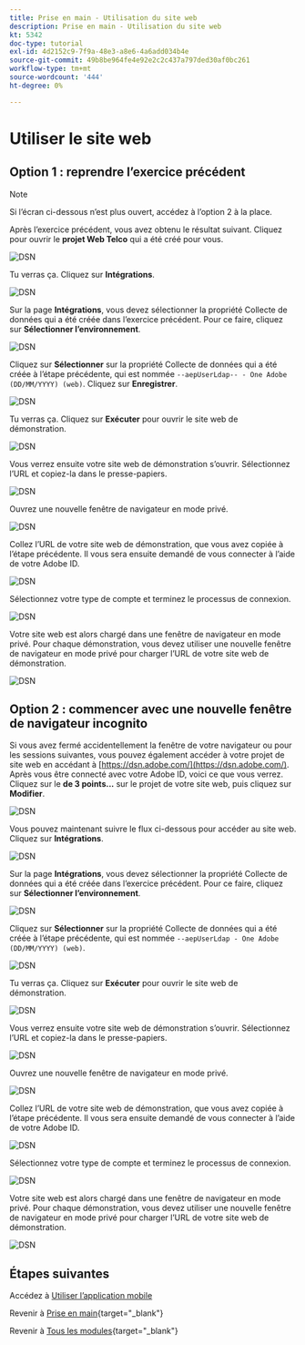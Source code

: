 ```yaml
---
title: Prise en main - Utilisation du site web
description: Prise en main - Utilisation du site web
kt: 5342
doc-type: tutorial
exl-id: 4d2152c9-7f9a-48e3-a8e6-4a6add034b4e
source-git-commit: 49b8be964fe4e92e2c2c437a797ded30af0bc261
workflow-type: tm+mt
source-wordcount: '444'
ht-degree: 0%

---
```


# Utiliser le site web

## Option 1 : reprendre l’exercice précédent

>[!NOTE]
>
>Si l’écran ci-dessous n’est plus ouvert, accédez à l’option 2 à la place.

Après l’exercice précédent, vous avez obtenu le résultat suivant. Cliquez pour ouvrir le **projet Web Telco** qui a été créé pour vous.

![DSN ](./images/dsn5a.png)

Tu verras ça. Cliquez sur **Intégrations**.

![DSN ](./images/web1.png)

Sur la page **Intégrations**, vous devez sélectionner la propriété Collecte de données qui a été créée dans l’exercice précédent. Pour ce faire, cliquez sur **Sélectionner l’environnement**.

![DSN ](./images/web2.png)

Cliquez sur **Sélectionner** sur la propriété Collecte de données qui a été créée à l’étape précédente, qui est nommée `--aepUserLdap-- - One Adobe (DD/MM/YYYY) (web)`. Cliquez sur **Enregistrer**.

![DSN ](./images/web2a.png)

Tu verras ça. Cliquez sur **Exécuter** pour ouvrir le site web de démonstration.

![DSN ](./images/web2b.png)

Vous verrez ensuite votre site web de démonstration s’ouvrir. Sélectionnez l’URL et copiez-la dans le presse-papiers.

![DSN ](./images/web3.png)

Ouvrez une nouvelle fenêtre de navigateur en mode privé.

![DSN ](./images/web4.png)

Collez l’URL de votre site web de démonstration, que vous avez copiée à l’étape précédente. Il vous sera ensuite demandé de vous connecter à l’aide de votre Adobe ID.

![DSN ](./images/web5.png)

Sélectionnez votre type de compte et terminez le processus de connexion.

![DSN ](./images/web6.png)

Votre site web est alors chargé dans une fenêtre de navigateur en mode privé. Pour chaque démonstration, vous devez utiliser une nouvelle fenêtre de navigateur en mode privé pour charger l’URL de votre site web de démonstration.

![DSN ](./images/web7.png)

## Option 2 : commencer avec une nouvelle fenêtre de navigateur incognito

Si vous avez fermé accidentellement la fenêtre de votre navigateur ou pour les sessions suivantes, vous pouvez également accéder à votre projet de site web en accédant à [https://dsn.adobe.com/](https://dsn.adobe.com/). Après vous être connecté avec votre Adobe ID, voici ce que vous verrez. Cliquez sur le **de 3 points...** sur le projet de votre site web, puis cliquez sur **Modifier**.

![DSN ](./images/web8.png)

Vous pouvez maintenant suivre le flux ci-dessous pour accéder au site web. Cliquez sur **Intégrations**.

![DSN ](./images/web1.png)

Sur la page **Intégrations**, vous devez sélectionner la propriété Collecte de données qui a été créée dans l’exercice précédent. Pour ce faire, cliquez sur **Sélectionner l’environnement**.

![DSN ](./images/web2.png)

Cliquez sur **Sélectionner** sur la propriété Collecte de données qui a été créée à l’étape précédente, qui est nommée `--aepUserLdap - One Adobe (DD/MM/YYYY) (web)`.

![DSN ](./images/web2a.png)

Tu verras ça. Cliquez sur **Exécuter** pour ouvrir le site web de démonstration.

![DSN ](./images/web2b.png)

Vous verrez ensuite votre site web de démonstration s’ouvrir. Sélectionnez l’URL et copiez-la dans le presse-papiers.

![DSN ](./images/web3.png)

Ouvrez une nouvelle fenêtre de navigateur en mode privé.

![DSN ](./images/web4.png)

Collez l’URL de votre site web de démonstration, que vous avez copiée à l’étape précédente. Il vous sera ensuite demandé de vous connecter à l’aide de votre Adobe ID.

![DSN ](./images/web5.png)

Sélectionnez votre type de compte et terminez le processus de connexion.

![DSN ](./images/web6.png)

Votre site web est alors chargé dans une fenêtre de navigateur en mode privé. Pour chaque démonstration, vous devez utiliser une nouvelle fenêtre de navigateur en mode privé pour charger l’URL de votre site web de démonstration.

![DSN ](./images/web7.png)

## Étapes suivantes

Accédez à [ Utiliser l’application mobile ](./ex5.md)

Revenir à [Prise en main](./getting-started.md){target="_blank"}

Revenir à [Tous les modules](./../../../overview.md){target="_blank"}